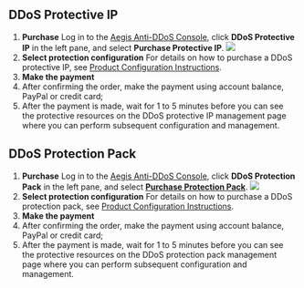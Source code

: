 ## DDoS Protective IP
1. **Purchase**
Log in to the [Aegis Anti-DDoS Console](https://console.cloud.tencent.com/gamesec), click **DDoS Protective IP** in the left pane, and select **Purchase Protective IP**.
![](https://i.imgur.com/oQ19TSi.png)
2. **Select protection configuration**
For details on how to purchase a DDoS protective IP, see [Product Configuration Instructions](https://intl.cloud.tencent.com/document/product/685/18798).
3. **Make the payment**
 1. After confirming the order, make the payment using account balance, PayPal or credit card;
 2. After the payment is made, wait for 1 to 5 minutes before you can see the protective resources on the DDoS protective IP management page where you can perform subsequent configuration and management.

## DDoS Protection Pack
1. **Purchase**
Log in to the [Aegis Anti-DDoS Console](https://console.cloud.tencent.com/gamesec), click **DDoS Protection Pack** in the left pane, and select **[Purchase Protection Pack](https://buy.cloud.tencent.com/gamesec?pkg)**.
![](https://i.imgur.com/nJr4jE4.png)
2. **Select protection configuration**
For details on how to purchase a DDoS protection pack, see [Product Configuration Instructions](https://intl.cloud.tencent.com/document/product/685/18798).
3. **Make the payment**
 1. After confirming the order, make the payment using account balance, PayPal or credit card;
 2. After the payment is made, wait for 1 to 5 minutes before you can see the protective resources on the DDoS protection pack management page where you can perform subsequent configuration and management.
